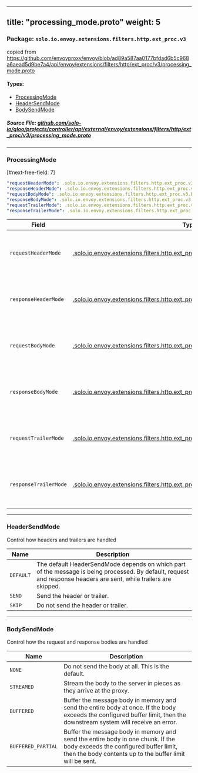 
---
title: "processing_mode.proto"
weight: 5
---

<!-- Code generated by solo-kit. DO NOT EDIT. -->


### Package: `solo.io.envoy.extensions.filters.http.ext_proc.v3`  
copied from https://github.com/envoyproxy/envoy/blob/ad89a587aa0177bfdad6b5c968a6aead5d9be7a4/api/envoy/extensions/filters/http/ext_proc/v3/processing_mode.proto


 
#### Types:


- [ProcessingMode](#processingmode)
- [HeaderSendMode](#headersendmode)
- [BodySendMode](#bodysendmode)
  



##### Source File: [github.com/solo-io/gloo/projects/controller/api/external/envoy/extensions/filters/http/ext_proc/v3/processing_mode.proto](https://github.com/solo-io/gloo/blob/main/projects/controller/api/external/envoy/extensions/filters/http/ext_proc/v3/processing_mode.proto)





---
### ProcessingMode

 
[#next-free-field: 7]

```yaml
"requestHeaderMode": .solo.io.envoy.extensions.filters.http.ext_proc.v3.ProcessingMode.HeaderSendMode
"responseHeaderMode": .solo.io.envoy.extensions.filters.http.ext_proc.v3.ProcessingMode.HeaderSendMode
"requestBodyMode": .solo.io.envoy.extensions.filters.http.ext_proc.v3.ProcessingMode.BodySendMode
"responseBodyMode": .solo.io.envoy.extensions.filters.http.ext_proc.v3.ProcessingMode.BodySendMode
"requestTrailerMode": .solo.io.envoy.extensions.filters.http.ext_proc.v3.ProcessingMode.HeaderSendMode
"responseTrailerMode": .solo.io.envoy.extensions.filters.http.ext_proc.v3.ProcessingMode.HeaderSendMode

```

| Field | Type | Description |
| ----- | ---- | ----------- | 
| `requestHeaderMode` | [.solo.io.envoy.extensions.filters.http.ext_proc.v3.ProcessingMode.HeaderSendMode](../processing_mode.proto.sk/#headersendmode) | How to handle the request header. Default is "SEND". |
| `responseHeaderMode` | [.solo.io.envoy.extensions.filters.http.ext_proc.v3.ProcessingMode.HeaderSendMode](../processing_mode.proto.sk/#headersendmode) | How to handle the response header. Default is "SEND". |
| `requestBodyMode` | [.solo.io.envoy.extensions.filters.http.ext_proc.v3.ProcessingMode.BodySendMode](../processing_mode.proto.sk/#bodysendmode) | How to handle the request body. Default is "NONE". |
| `responseBodyMode` | [.solo.io.envoy.extensions.filters.http.ext_proc.v3.ProcessingMode.BodySendMode](../processing_mode.proto.sk/#bodysendmode) | How do handle the response body. Default is "NONE". |
| `requestTrailerMode` | [.solo.io.envoy.extensions.filters.http.ext_proc.v3.ProcessingMode.HeaderSendMode](../processing_mode.proto.sk/#headersendmode) | How to handle the request trailers. Default is "SKIP". |
| `responseTrailerMode` | [.solo.io.envoy.extensions.filters.http.ext_proc.v3.ProcessingMode.HeaderSendMode](../processing_mode.proto.sk/#headersendmode) | How to handle the response trailers. Default is "SKIP". |




---
### HeaderSendMode

 
Control how headers and trailers are handled

| Name | Description |
| ----- | ----------- | 
| `DEFAULT` | The default HeaderSendMode depends on which part of the message is being processed. By default, request and response headers are sent, while trailers are skipped. |
| `SEND` | Send the header or trailer. |
| `SKIP` | Do not send the header or trailer. |




---
### BodySendMode

 
Control how the request and response bodies are handled

| Name | Description |
| ----- | ----------- | 
| `NONE` | Do not send the body at all. This is the default. |
| `STREAMED` | Stream the body to the server in pieces as they arrive at the proxy. |
| `BUFFERED` | Buffer the message body in memory and send the entire body at once. If the body exceeds the configured buffer limit, then the downstream system will receive an error. |
| `BUFFERED_PARTIAL` | Buffer the message body in memory and send the entire body in one chunk. If the body exceeds the configured buffer limit, then the body contents up to the buffer limit will be sent. |





<!-- Start of HubSpot Embed Code -->
<script type="text/javascript" id="hs-script-loader" async defer src="//js.hs-scripts.com/5130874.js"></script>
<!-- End of HubSpot Embed Code -->
